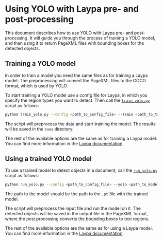 # Using YOLO with Laypa pre- and post-processing

This document describes how to use YOLO with Laypa pre- and post-processing. It will guide you through the process of training a YOLO model, and then using it to return PageXML files with bounding boxes for the detected objects.

## Training a YOLO model
In order to train a model you need the same files as for training a Laypa model. The preprocessing will convert the PageXML files to the COCO format, which is used by YOLO.

To start training a YOLO model use a config file for Laypa, in which you specify the region types you want to detect. Then call the [`train_yolo.py`][train_yolo] script as follows:

```bash
python train_yolo.py --config <path_to_config_file> --train <path_to_train_data> --val <path_to_val_data>
```

The script will preprocess the data and start training the model. The results will be saved in the `runs` directory.

The rest of the available options are the same as for training a Laypa model. You can find more information in the [Laypa documentation](README.md#training).

## Using a trained YOLO model
To use a trained model to detect objects in a document, call the [`run_yolo.py`][run_yolo] script as follows:

```bash
python run_yolo.py --config <path_to_config_file> --yolo <path_to_model> --input <path_to_input_file> --output <path_to_output_file>
```

The path to the model should be the path to the `.pt` file with the trained model.

The script will preprocess the input file and run the model on it. The detected objects will be saved in the output file in the PageXML format, where the post processing converts the bounding boxes to text regions.

The rest of the available options are the same as for using a Laypa model. You can find more information in the [Laypa documentation](README.md#inference).

[train_yolo]: train_yolo.py
[run_yolo]: run_yolo.py